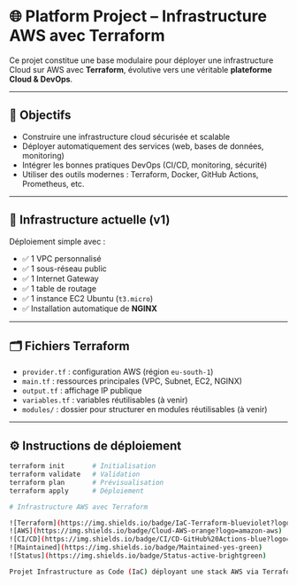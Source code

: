 # 🌐 Platform Project – Infrastructure AWS avec Terraform

Ce projet constitue une base modulaire pour déployer une infrastructure Cloud sur AWS avec **Terraform**, évolutive vers une véritable **plateforme Cloud & DevOps**.

---

## 🚀 Objectifs

- Construire une infrastructure cloud sécurisée et scalable
- Déployer automatiquement des services (web, bases de données, monitoring)
- Intégrer les bonnes pratiques DevOps (CI/CD, monitoring, sécurité)
- Utiliser des outils modernes : Terraform, Docker, GitHub Actions, Prometheus, etc.

---

## 🔧 Infrastructure actuelle (v1)

Déploiement simple avec :

- ✅ 1 VPC personnalisé
- ✅ 1 sous-réseau public
- ✅ 1 Internet Gateway
- ✅ 1 table de routage
- ✅ 1 instance EC2 Ubuntu (`t3.micro`)
- ✅ Installation automatique de **NGINX**

---

## 🗂️ Fichiers Terraform

- `provider.tf` : configuration AWS (région `eu-south-1`)
- `main.tf` : ressources principales (VPC, Subnet, EC2, NGINX)
- `output.tf` : affichage IP publique
- `variables.tf` : variables réutilisables (à venir)
- `modules/` : dossier pour structurer en modules réutilisables (à venir)

---

## ⚙️ Instructions de déploiement

```bash
terraform init       # Initialisation
terraform validate   # Validation
terraform plan       # Prévisualisation
terraform apply      # Déploiement

# Infrastructure AWS avec Terraform

![Terraform](https://img.shields.io/badge/IaC-Terraform-blueviolet?logo=terraform)
![AWS](https://img.shields.io/badge/Cloud-AWS-orange?logo=amazon-aws)
![CI/CD](https://img.shields.io/badge/CI/CD-GitHub%20Actions-blue?logo=github-actions)
![Maintained](https://img.shields.io/badge/Maintained-yes-green)
![Status](https://img.shields.io/badge/Status-active-brightgreen)

Projet Infrastructure as Code (IaC) déployant une stack AWS via Terraform.
